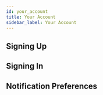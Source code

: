 ```yaml
---
id: your_account
title: Your Account
sidebar_label: Your Account
---
```


## Signing Up

## Signing In

## Notification Preferences